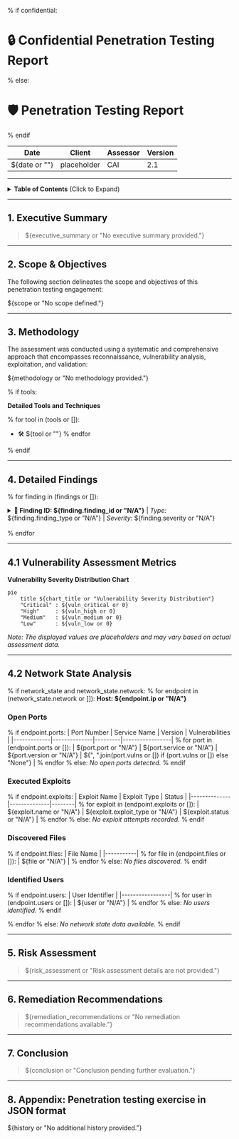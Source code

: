 % if confidential:
# :lock: Confidential Penetration Testing Report
% else:
# :shield: Penetration Testing Report
% endif

| **Date**    | **Client**   | **Assessor** | **Version** |
|-------------|--------------|--------------|-------------|
| ${date or ""}     | placeholder  | CAI          | 2.1         |

---

<details>
  <summary><strong>Table of Contents</strong> (Click to Expand)</summary>

1. [Executive Summary](#1-executive-summary)
2. [Scope & Objectives](#2-scope--objectives)
3. [Methodology](#3-methodology)
4. [Tools and Techniques](#tools-and-techniques)
5. [Detailed Findings](#4-detailed-findings)
  - [Vulnerability Assessment Metrics](#41-vulnerability-assessment-metrics)
  - [Network State Analysis](#42-network-state-analysis)
6. [Risk Assessment](#5-risk-assessment)
7. [Remediation Recommendations](#6-remediation-recommendations)
8. [Conclusion](#7-conclusion)
9. [Appendix](#8-appendix)
</details>

---

## 1. Executive Summary

> ${executive_summary or "No executive summary provided."}

---

## 2. Scope & Objectives

The following section delineates the scope and objectives of this penetration testing engagement:

${scope or "No scope defined."}

---

## 3. Methodology

The assessment was conducted using a systematic and comprehensive approach that encompasses reconnaissance, vulnerability analysis, exploitation, and validation:

${methodology or "No methodology provided."}


% if tools:

<strong>Detailed Tools and Techniques</strong>

% for tool in (tools or []):
- 🛠 ${tool or ""}
% endfor


% endif

---

## 4. Detailed Findings

% for finding in (findings or []):
<details>
  <summary>
    <strong>🚨 Finding ID: ${finding.finding_id or "N/A"}</strong> | <em>Type:</em> ${finding.finding_type or "N/A"} | <em>Severity:</em> ${finding.severity or "N/A"}
  </summary>

**Description:**
${finding.description or "No description provided."}

% if finding.cve_cwe:
**References:** ${finding.cve_cwe}
% endif

**Exploitation Details:**
${finding.exploitation_details or "No exploitation details provided."}

**Remediation Recommendation:**
${finding.remediation or "No remediation recommendation provided."}

**Remediation Actions:**
${finding.remediation_command or "No remediation command provided."}

% if finding.evidence:
**Evidence:**
- Empirical Evidence: ${finding.evidence.empirical_evidence or "N/A"}
- Tool Log: ${finding.evidence.tool_output_evidence or "N/A"}
- Command: ${finding.evidence.command or "N/A"}
% endif

</details>

<br>
% endfor

---

## 4.1 Vulnerability Assessment Metrics

<strong> Vulnerability Severity Distribution Chart</strong>

```mermaid
pie
    title ${chart_title or "Vulnerability Severity Distribution"}
    "Critical" : ${vuln_critical or 0}
    "High"     : ${vuln_high or 0}
    "Medium"   : ${vuln_medium or 0}
    "Low"      : ${vuln_low or 0}
```

*Note: The displayed values are placeholders and may vary based on actual assessment data.*

---

## 4.2 Network State Analysis

% if network_state and network_state.network:
% for endpoint in (network_state.network or []):
<strong>Host: ${endpoint.ip or "N/A"}</strong>

### Open Ports

% if endpoint.ports:
| Port Number | Service Name | Version | Vulnerabilities |
|-------------|--------------|---------|-----------------|
% for port in (endpoint.ports or []):
| ${port.port or "N/A"} | ${port.service or "N/A"} | ${port.version or "N/A"} | ${", ".join(port.vulns or []) if (port.vulns or []) else "None"} |
% endfor
% else:
_No open ports detected._
% endif

### Executed Exploits

% if endpoint.exploits:
| Exploit Name | Exploit Type | Status |
|--------------|--------------|--------|
% for exploit in (endpoint.exploits or []):
| ${exploit.name or "N/A"} | ${exploit.exploit_type or "N/A"} | ${exploit.status or "N/A"} |
% endfor
% else:
_No exploit attempts recorded._
% endif

### Discovered Files

% if endpoint.files:
| File Name |
|-----------|
% for file in (endpoint.files or []):
| ${file or "N/A"} |
% endfor
% else:
_No files discovered._
% endif

### Identified Users

% if endpoint.users:
| User Identifier |
|-----------------|
% for user in (endpoint.users or []):
| ${user or "N/A"} |
% endfor
% else:
_No users identified._
% endif


% endfor
% else:
_No network state data available._
% endif

---

## 5. Risk Assessment

> ${risk_assessment or "Risk assessment details are not provided."}

---

## 6. Remediation Recommendations

> ${remediation_recommendations or "No remediation recommendations available."}

---

## 7. Conclusion

> ${conclusion or "Conclusion pending further evaluation."}

---

## 8. Appendix: Penetration testing exercise in JSON format
${history or "No additional history provided."}
